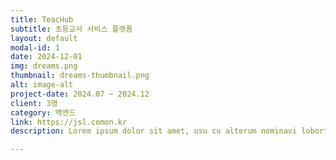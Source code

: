 ```yaml
---
title: TeacHub
subtitle: 초등교사 서비스 플랫폼
layout: default
modal-id: 1
date: 2024-12-01
img: dreams.png
thumbnail: dreams-thumbnail.png
alt: image-alt
project-date: 2024.07 ~ 2024.12
client: 3명
category: 백엔드
link: https://jsl.comon.kr
description: Lorem ipsum dolor sit amet, usu cu alterum nominavi lobortis. At duo novum diceret. Tantas apeirian vix et, usu sanctus postulant inciderint ut, populo diceret necessitatibus in vim. Cu eum dicam feugiat noluisse.

---
```

